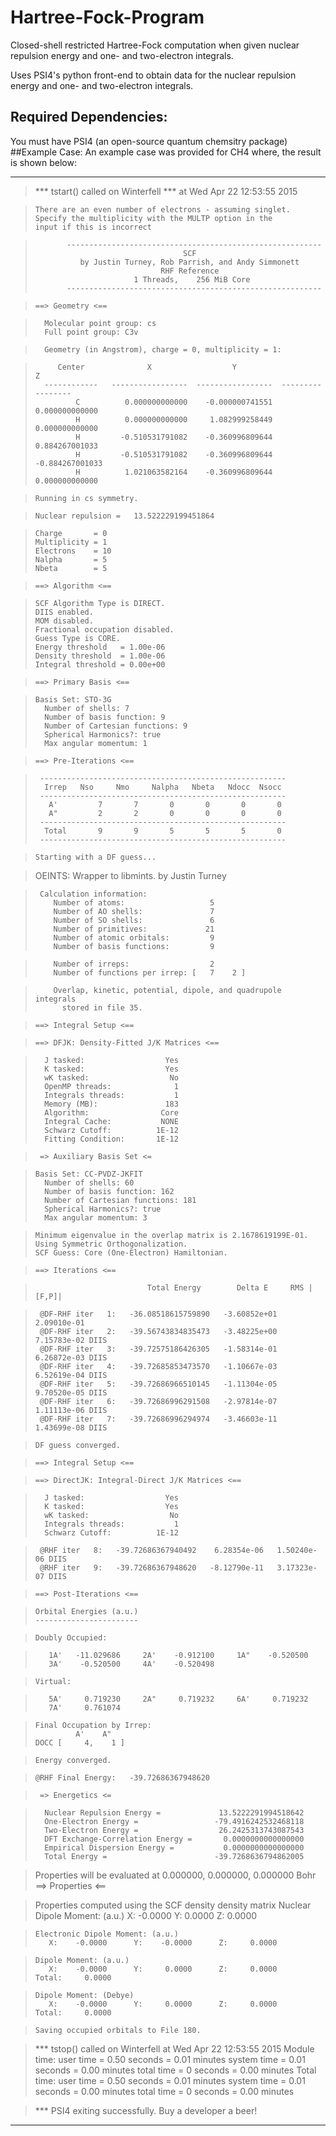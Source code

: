 # Hartree-Fock-Program
Closed-shell restricted Hartree-Fock computation when given nuclear repulsion energy and one- and two-electron integrals.

Uses PSI4's python front-end to obtain data for the nuclear repulsion energy and one- and two-electron integrals.
## Required Dependencies:
  You must have PSI4 (an open-source quantum chemsitry package)
##Example Case:
An example case was provided for CH4 where, the result is shown below:
***
>   *** tstart() called on Winterfell
>   *** at Wed Apr 22 12:53:55 2015

>     There are an even number of electrons - assuming singlet.
>     Specify the multiplicity with the MULTP option in the
>     input if this is incorrect


>            ---------------------------------------------------------
>                                      SCF
>               by Justin Turney, Rob Parrish, and Andy Simmonett
>                                 RHF Reference
>                           1 Threads,    256 MiB Core
>            ---------------------------------------------------------

>     ==> Geometry <==

>       Molecular point group: cs
>       Full point group: C3v

>       Geometry (in Angstrom), charge = 0, multiplicity = 1:

>          Center              X                  Y                   Z       
>       ------------   -----------------  -----------------  -----------------
>              C          0.000000000000    -0.000000741551     0.000000000000
>              H          0.000000000000     1.082999258449     0.000000000000
>              H         -0.510531791082    -0.360996809644     0.884267001033
>              H         -0.510531791082    -0.360996809644    -0.884267001033
>              H          1.021063582164    -0.360996809644     0.000000000000

>     Running in cs symmetry.

>     Nuclear repulsion =   13.522229199451864

>     Charge       = 0
>     Multiplicity = 1
>     Electrons    = 10
>     Nalpha       = 5
>     Nbeta        = 5

>     ==> Algorithm <==

>     SCF Algorithm Type is DIRECT.
>     DIIS enabled.
>     MOM disabled.
>     Fractional occupation disabled.
>     Guess Type is CORE.
>     Energy threshold   = 1.00e-06
>     Density threshold  = 1.00e-06
>     Integral threshold = 0.00e+00

>     ==> Primary Basis <==

>     Basis Set: STO-3G
>       Number of shells: 7
>       Number of basis function: 9
>       Number of Cartesian functions: 9
>       Spherical Harmonics?: true
>       Max angular momentum: 1

>     ==> Pre-Iterations <==

>      -------------------------------------------------------
>       Irrep   Nso     Nmo     Nalpha   Nbeta   Ndocc  Nsocc
>      -------------------------------------------------------
>        A'         7       7       0       0       0       0
>        A"         2       2       0       0       0       0
>      -------------------------------------------------------
>       Total       9       9       5       5       5       0
>      -------------------------------------------------------

>     Starting with a DF guess...

>    OEINTS: Wrapper to libmints.
>      by Justin Turney

>      Calculation information:
>         Number of atoms:                   5
>         Number of AO shells:               7
>         Number of SO shells:               6
>         Number of primitives:             21
>         Number of atomic orbitals:         9
>         Number of basis functions:         9

>         Number of irreps:                  2
>         Number of functions per irrep: [   7    2 ]

>         Overlap, kinetic, potential, dipole, and quadrupole integrals
>           stored in file 35.

>     ==> Integral Setup <==

>     ==> DFJK: Density-Fitted J/K Matrices <==

>       J tasked:                  Yes
>       K tasked:                  Yes
>       wK tasked:                  No
>       OpenMP threads:              1
>       Integrals threads:           1
>       Memory (MB):               183
>       Algorithm:                Core
>       Integral Cache:           NONE
>       Schwarz Cutoff:          1E-12
>       Fitting Condition:       1E-12

>      => Auxiliary Basis Set <=

>     Basis Set: CC-PVDZ-JKFIT
>       Number of shells: 60
>       Number of basis function: 162
>       Number of Cartesian functions: 181
>       Spherical Harmonics?: true
>       Max angular momentum: 3

>     Minimum eigenvalue in the overlap matrix is 2.1678619199E-01.
>     Using Symmetric Orthogonalization.
>     SCF Guess: Core (One-Electron) Hamiltonian.

>     ==> Iterations <==

>                              Total Energy        Delta E     RMS |[F,P]|

>      @DF-RHF iter   1:   -36.08518615759890   -3.60852e+01   2.09010e-01 
>      @DF-RHF iter   2:   -39.56743834835473   -3.48225e+00   7.15783e-02 DIIS
>      @DF-RHF iter   3:   -39.72575186426305   -1.58314e-01   6.26872e-03 DIIS
>      @DF-RHF iter   4:   -39.72685853473570   -1.10667e-03   6.52619e-04 DIIS
>      @DF-RHF iter   5:   -39.72686966510145   -1.11304e-05   9.70520e-05 DIIS
>      @DF-RHF iter   6:   -39.72686996291508   -2.97814e-07   1.11113e-06 DIIS
>      @DF-RHF iter   7:   -39.72686996294974   -3.46603e-11   1.43699e-08 DIIS

>     DF guess converged.

>     ==> Integral Setup <==

>     ==> DirectJK: Integral-Direct J/K Matrices <==

>       J tasked:                  Yes
>       K tasked:                  Yes
>       wK tasked:                  No
>       Integrals threads:           1
>       Schwarz Cutoff:          1E-12

>      @RHF iter   8:   -39.72686367940492    6.28354e-06   1.50240e-06 DIIS
>      @RHF iter   9:   -39.72686367948620   -8.12790e-11   3.17323e-07 DIIS

>     ==> Post-Iterations <==

>     Orbital Energies (a.u.)
>     -----------------------

>     Doubly Occupied:                                                      

>        1A'   -11.029686     2A'    -0.912100     1A"    -0.520500  
>        3A'    -0.520500     4A'    -0.520498  

>     Virtual:                                                              

>        5A'     0.719230     2A"     0.719232     6A'     0.719232  
>        7A'     0.761074  

>     Final Occupation by Irrep:
>              A'    A" 
>     DOCC [     4,    1 ]

>     Energy converged.

>     @RHF Final Energy:   -39.72686367948620

>      => Energetics <=

>       Nuclear Repulsion Energy =             13.5222291994518642
>       One-Electron Energy =                 -79.4916242532468118
>       Two-Electron Energy =                  26.2425313743087543
>       DFT Exchange-Correlation Energy =       0.0000000000000000
>       Empirical Dispersion Energy =           0.0000000000000000
>       Total Energy =                        -39.7268636794862005



>   Properties will be evaluated at   0.000000,   0.000000,   0.000000 Bohr
>     ==> Properties <==


>   Properties computed using the SCF density density matrix
>     Nuclear Dipole Moment: (a.u.)
>        X:    -0.0000      Y:     0.0000      Z:     0.0000

>     Electronic Dipole Moment: (a.u.)
>        X:    -0.0000      Y:    -0.0000      Z:     0.0000

>     Dipole Moment: (a.u.)
>        X:    -0.0000      Y:     0.0000      Z:     0.0000     Total:     0.0000

>     Dipole Moment: (Debye)
>        X:    -0.0000      Y:     0.0000      Z:     0.0000     Total:     0.0000


>     Saving occupied orbitals to File 180.

>   *** tstop() called on Winterfell at Wed Apr 22 12:53:55 2015
>   Module time:
>     user time   =       0.50 seconds =       0.01 minutes
>     system time =       0.01 seconds =       0.00 minutes
>     total time  =          0 seconds =       0.00 minutes
>   Total time:
>     user time   =       0.50 seconds =       0.01 minutes
>     system time =       0.01 seconds =       0.00 minutes
>     total time  =          0 seconds =       0.00 minutes

>   *** PSI4 exiting successfully. Buy a developer a beer!

***
